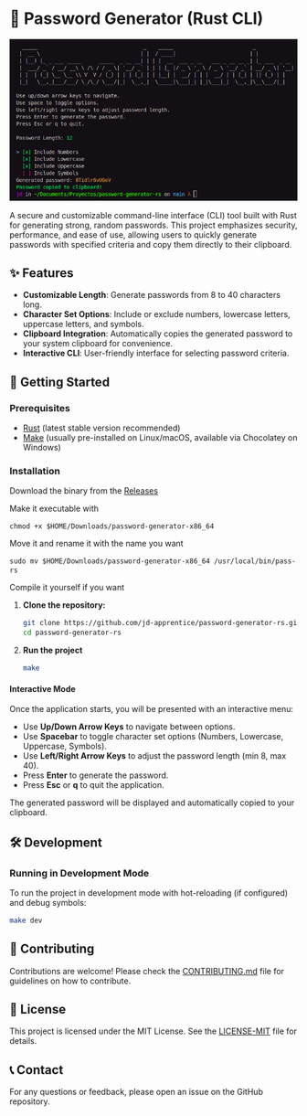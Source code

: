 # 🔐 Password Generator (Rust CLI)

![wallpaper](assets/image.png)

A secure and customizable command-line interface (CLI) tool built with Rust for generating strong, random passwords. This project emphasizes security, performance, and ease of use, allowing users to quickly generate passwords with specified criteria and copy them directly to their clipboard.

## ✨ Features

- **Customizable Length**: Generate passwords from 8 to 40 characters long.
- **Character Set Options**: Include or exclude numbers, lowercase letters, uppercase letters, and symbols.
- **Clipboard Integration**: Automatically copies the generated password to your system clipboard for convenience.
- **Interactive CLI**: User-friendly interface for selecting password criteria.

## 🚀 Getting Started

### Prerequisites

- [Rust](https://www.rust-lang.org/tools/install) (latest stable version recommended)
- [Make](https://www.gnu.org/software/make/) (usually pre-installed on Linux/macOS, available via Chocolatey on Windows)

### Installation

Download the binary from the [Releases](https://github.com/jd-apprentice/password-generator-rs/releases)

Make it executable with

```shell
chmod +x $HOME/Downloads/password-generator-x86_64
```

Move it and rename it with the name you want

```shell
sudo mv $HOME/Downloads/password-generator-x86_64 /usr/local/bin/pass-rs
```

Compile it yourself if you want

1. **Clone the repository:**
   ```bash
   git clone https://github.com/jd-apprentice/password-generator-rs.git
   cd password-generator-rs
   ```

2. **Run the project**
   ```bash
   make
   ```

#### Interactive Mode

Once the application starts, you will be presented with an interactive menu:

- Use **Up/Down Arrow Keys** to navigate between options.
- Use **Spacebar** to toggle character set options (Numbers, Lowercase, Uppercase, Symbols).
- Use **Left/Right Arrow Keys** to adjust the password length (min 8, max 40).
- Press **Enter** to generate the password.
- Press **Esc** or **q** to quit the application.

The generated password will be displayed and automatically copied to your clipboard.

## 🛠️ Development

### Running in Development Mode

To run the project in development mode with hot-reloading (if configured) and debug symbols:

```bash
make dev
```

## 🤝 Contributing

Contributions are welcome! Please check the [CONTRIBUTING.md](CONTRIBUTING.md) file for guidelines on how to contribute.

## 📄 License

This project is licensed under the MIT License. See the [LICENSE-MIT](LICENSE-MIT) file for details.

## 📞 Contact

For any questions or feedback, please open an issue on the GitHub repository.
